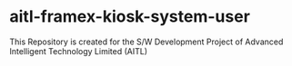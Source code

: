 # aitl-framex-kiosk-system-user
This Repository is created for the S/W Development Project of Advanced Intelligent Technology Limited (AITL)
